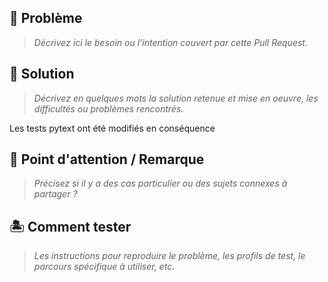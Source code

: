 ## :wrench: Problème

> _Décrivez ici le besoin ou l'intention couvert par cette Pull Request._

## :cake: Solution

> _Décrivez en quelques mots la solution retenue et mise en oeuvre, les difficultés ou problèmes rencontrés._

Les tests pytext ont été modifiés en conséquence

## :rotating_light:  Point d'attention / Remarque

> _Précisez si il y a des cas particulier ou des sujets connexes à partager ?_

## :desert_island: Comment tester

> _Les instructions pour reproduire le problème, les profils de test, le parcours spécifique à utiliser, etc._


<!--
Pour lié votre PR à une issue et que cette dernière soit fermé lorsque la PR sera mérgé dans master, vous pouvez utiliser l'annotation  `fix` en précisant le numéro de la PR précéder de `#`
ex: fix #42

Cela peut aussi etre fait dans un message de commit
-->
